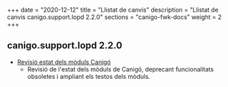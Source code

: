 +++
date        = "2020-12-12"
title       = "Llistat de canvis"
description = "Llistat de canvis canigo.support.lopd 2.2.0"
sections    = "canigo-fwk-docs"
weight		= 2
+++

## canigo.support.lopd 2.2.0

- [Revisió estat dels mòduls Canigó](/noticies/2020-03-24-Revisio_estat_moduls_Canigo_3.4)
   - Revisió de l'estat dels mòduls de Canigó, deprecant funcionalitats obsoletes i ampliant els testos dels mòduls.